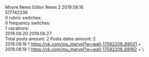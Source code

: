 Moore.News	Editor News 2 2019.08.16\
517742236\
0 rubric switches:\
0 frequency switches:\
1 vacations:\
2019.08.20 2019.08.27 \
Total posts amount: 2	Posts dates amount: 2\
2019.08.16 1 https://vk.com/mu_marvel?w=wall-17592208_69021 + \
2019.08.19 1 https://vk.com/mu_marvel?w=wall-17592208_69162 + \
